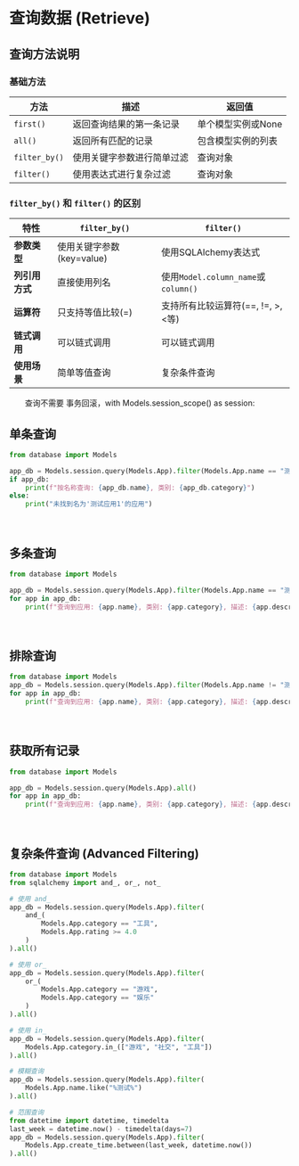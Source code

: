 # 查询数据 (Retrieve)

## 查询方法说明

### 基础方法

|方法|描述|返回值|
| ------| ----------------------------| --------------------|
|​`first()`​|返回查询结果的第一条记录|单个模型实例或None|
|​`all()`​|返回所有匹配的记录|包含模型实例的列表|
|​`filter_by()`​|使用关键字参数进行简单过滤|查询对象|
|​`filter()`​|使用表达式进行复杂过滤|查询对象|

### `filter_by()`​ 和 `filter()`​ 的区别

|特性|​`filter_by()`​|​`filter()`​|
| ------| -------------------------------| --------------------------------------------------------|
|**参数类型**|使用关键字参数(key\=value)|使用SQLAlchemy表达式|
|**列引用方式**|直接使用列名|使用`Model.column_name`​或`column()`​|
|**运算符**|只支持等值比较(\=)|支持所有比较运算符(\=\=, !\=, \>, \<等)|
|**链式调用**|可以链式调用|可以链式调用|
|**使用场景**|简单等值查询|复杂条件查询|

　　查询不需要 事务回滚，with Models.session_scope() as session:

## 单条查询

```python
from database import Models

app_db = Models.session.query(Models.App).filter(Models.App.name == "测试应用1").first()
if app_db:
    print(f"按名称查询: {app_db.name}, 类别: {app_db.category}")
else:
    print("未找到名为'测试应用1'的应用")
```

　　‍

## 多条查询

```python
from database import Models

app_db = Models.session.query(Models.App).filter(Models.App.name == "测试应用1").order_by(Models.App.id).all()
for app in app_db:
    print(f"查询到应用: {app.name}, 类别: {app.category}, 描述: {app.description}")

```

　　‍

## 排除查询

```python
from database import Models
app_db = Models.session.query(Models.App).filter(Models.App.name != "测试应用2").all()
for app in app_db:
    print(f"查询到应用: {app.name}, 类别: {app.category}, 描述: {app.description}")

```

　　‍

## 获取所有记录

```python
from database import Models

app_db = Models.session.query(Models.App).all()
for app in app_db:
    print(f"查询到应用: {app.name}, 类别: {app.category}, 描述: {app.description}")
```

　　‍

## 复杂条件查询 (Advanced Filtering)

```python
from database import Models
from sqlalchemy import and_, or_, not_

# 使用 and_
app_db = Models.session.query(Models.App).filter(
    and_(
        Models.App.category == "工具",
        Models.App.rating >= 4.0
    )
).all()

# 使用 or_
app_db = Models.session.query(Models.App).filter(
    or_(
        Models.App.category == "游戏",
        Models.App.category == "娱乐"
    )
).all()

# 使用 in_
app_db = Models.session.query(Models.App).filter(
    Models.App.category.in_(["游戏", "社交", "工具"])
).all()

# 模糊查询
app_db = Models.session.query(Models.App).filter(
    Models.App.name.like("%测试%")
).all()

# 范围查询
from datetime import datetime, timedelta
last_week = datetime.now() - timedelta(days=7)
app_db = Models.session.query(Models.App).filter(
    Models.App.create_time.between(last_week, datetime.now())
).all()
```

　　‍

　　‍

　　‍
